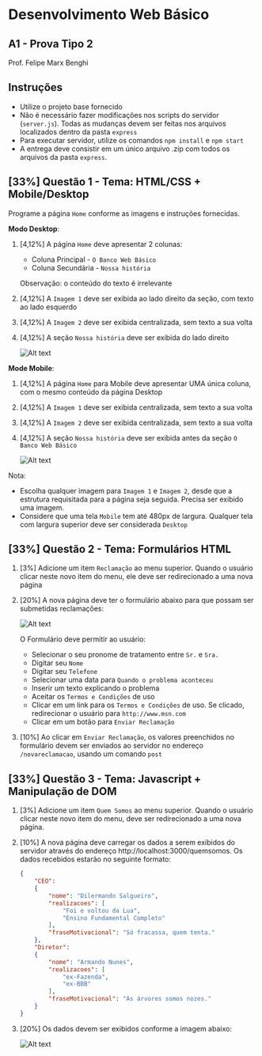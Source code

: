 # **Desenvolvimento Web Básico**
## A1 - Prova Tipo 2
Prof. Felipe Marx Benghi 
    
## Instruções
* Utilize o projeto base fornecido
* Não é necessário fazer modificações nos scripts do servidor (`server.js`). Todas as mudanças devem ser feitas nos arquivos localizados dentro da pasta `express`
* Para executar servidor, utilize os comandos `npm install` e `npm start`
* A entrega deve consistir em um único arquivo .zip com todos os arquivos da pasta `express`. 

## [33%] Questão 1 - Tema: HTML/CSS + Mobile/Desktop
   
Programe a página `Home` conforme as imagens e instruções fornecidas.

**Modo Desktop**:
1. [4,12%] A página `Home` deve apresentar 2 colunas: 
    * Coluna Principal - `O Banco Web Básico`
    * Coluna Secundária - `Nossa história`  
    
    Observação: o conteúdo do texto é irrelevante
1. [4,12%] A `Imagem 1` deve ser exibida ao lado direito da seção, com texto ao lado esquerdo
1. [4,12%] A `Imagem 2` deve ser exibida centralizada, sem texto a sua volta
1. [4,12%] A seção `Nossa história` deve ser exibida do lado direito

    ![Alt text](image-10.png)

**Mode Mobile**:
1. [4,12%] A página `Home` para Mobile deve apresentar UMA única coluna, com o mesmo conteúdo da página Desktop
1. [4,12%] A `Imagem 1` deve ser exibida centralizada, sem texto a sua volta
1. [4,12%] A `Imagem 2` deve ser exibida centralizada, sem texto a sua volta
1. [4,12%] A seção `Nossa história` deve ser exibida antes da seção `O Banco Web Básico`

    ![Alt text](image-9.png)

Nota: 
* Escolha qualquer imagem para `Imagem 1` e `Imagem 2`, desde que a estrutura requisitada para a página seja seguida. Precisa ser exibido uma imagem.
* Considere que uma tela `Mobile` tem até 480px de largura. Qualquer tela com largura superior deve ser considerada `Desktop`

## [33%] Questão 2 - Tema: Formulários HTML
1. [3%] Adicione um item `Reclamação` ao menu superior. Quando o usuário clicar neste novo item do menu, ele deve ser redirecionado a uma nova página
1. [20%] A nova página deve ter o formulário abaixo para que possam ser submetidas reclamações:

    ![Alt text](image-13.png)

    O Formulário deve permitir ao usuário:   
    * Selecionar o seu pronome de tratamento entre `Sr.` e `Sra.`
    * Digitar seu `Nome`
    * Digitar seu `Telefone`
    * Selecionar uma data para `Quando o problema aconteceu`
    * Inserir um texto explicando o problema
    * Aceitar os `Termos e Condições` de uso
    * Clicar em um link para os `Termos e Condições` de uso. Se clicado, redirecionar o usuário para `http://www.msn.com`
    * Clicar em um botão para `Enviar Reclamação` 

1. [10%] Ao clicar em `Enviar Reclamação`, os valores preenchidos no formulário devem ser enviados ao servidor no endereço `/novareclamacao`, usando um comando `post` 

## [33%] Questão 3 - Tema: Javascript + Manipulação de DOM

1. [3%] Adicione um item `Quem Somos` ao menu superior. Quando o usuário clicar neste novo item do menu, deve ser redirecionado a uma nova página.
1. [10%] A nova página deve carregar os dados a serem exibidos do servidor através do endereço http://localhost:3000/quemsomos. Os dados recebidos estarão no seguinte formato:
    ```JSON
    {
        "CEO": 
        {
            "nome": "Dilermando Salgueiro",
            "realizacoes": [
                "Foi e voltou da Lua",
                "Ensino Fundamental Completo"
            ],
            "fraseMotivacional": "Só fracassa, quem tenta."
        },
        "Diretor": 
        {
            "nome": "Armando Nunes",
            "realizacoes": [
                "ex-Fazenda",
                "ex-BBB"
            ],
            "fraseMotivacional": "As árvores somos nozes."
        }
    }
    ```
1. [20%] Os dados devem ser exibidos conforme a imagem abaixo:

    ![Alt text](image-14.png)

